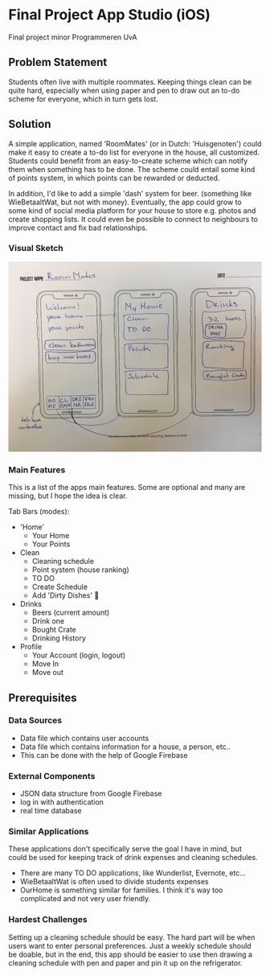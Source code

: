# Final Project App Studio (iOS)
Final project minor Programmeren UvA

## Problem Statement
Students often live with multiple roommates. Keeping things clean can be quite hard, especially when using paper and pen to draw out an to-do scheme for everyone, which in turn gets lost. 


## Solution
A simple application, named 'RoomMates' (or in Dutch: 'Huisgenoten') could make it easy to create a to-do list for everyone in the house, all customized. Students could benefit from an easy-to-create scheme which can notify them when something has to be done. The scheme could entail some kind of points system, in which points can be rewarded or deducted. 

In addition, I'd like to add a simple 'dash' system for beer. (something like WieBetaaltWat, but not with money). Eventually, the app could grow to some kind of social media platform for your house to store e.g. photos and create shopping lists. It could even be possible to connect to neighbours to improve contact and fix bad relationships.

### Visual Sketch

![visual_sketch](doc/visual_sketch.JPG)


### Main Features
This is a list of the apps main features. Some are optional and many are missing, but I hope the idea is clear.

Tab Bars (modes):
* 'Home'
  * Your Home
  * Your Points
* Clean
  * Cleaning schedule
  * Point system (house ranking)
  * TO DO
  * Create Schedule
  * Add 'Dirty Dishes' :sponge:
* Drinks
  * Beers (current amount)
  * Drink one
  * Bought Crate
  * Drinking History
* Profile
  * Your Account (login, logout)
  * Move In
  * Move out


## Prerequisites

### Data Sources
* Data file which contains user accounts
* Data file which contains information for a house, a person, etc..
 * This can be done with the help of Google Firebase

### External Components
* JSON data structure from Google Firebase
 * log in with authentication
 * real time database

### Similar Applications
These applications don't specifically serve the goal I have in mind, but could be used for keeping track of drink expenses and cleaning schedules.
* There are many TO DO applications, like Wunderlist, Evernote, etc...
* WieBetaaltWat is often used to divide students expenses
* OurHome is something similar for families. I think it's way too complicated and not very user friendly.

### Hardest Challenges
Setting up a cleaning schedule should be easy. The hard part will be when users want to enter personal preferences. Just a weekly schedule should be doable, but in the end, this app should be easier to use then drawing a cleaning schedule with pen and paper and pin it up on the refrigerator.




